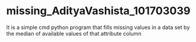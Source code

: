 # missing_AdityaVashista_101703039
It is a simple cmd python program that fills missing values in a data set by the median of available values of that attribute column
